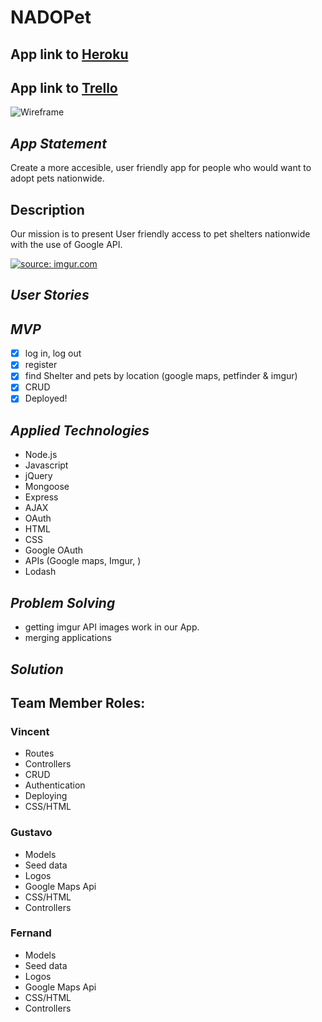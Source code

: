 
NADOPet
===

App link to [Heroku]()
----
App link to [Trello]()
----

![Wireframe](https://trello-attachments.s3.amazonaws.com/57ad54de54192d6dce67299c/2338x1700/28a0fc357ae9e55c5ad3e5e5dac3154e/Scan_20160811.png)



_App Statement_
---
Create a more accesible, user friendly app for people 
who would want to adopt pets nationwide.

Description
---
Our mission is to present User friendly access to pet shelters
nationwide with the use of Google API.

<a href="http://imgur.com/TOPqZNQ"><img src="http://i.imgur.com/TOPqZNQ.png" title="source: imgur.com" /></a>

_User Stories_
---
_MVP_
---
- [x] log in, log out
- [x] register
- [x] find Shelter and pets by location (google maps, petfinder & imgur)
- [x] CRUD
- [x] Deployed!

_Applied Technologies_
---
* Node.js
* Javascript
* jQuery
* Mongoose
* Express
* AJAX
* OAuth
* HTML
* CSS
* Google OAuth
* APIs (Google maps, Imgur, )
* Lodash

_Problem Solving_
---
* getting imgur API images work in our App.
* merging applications

## _Solution_


## Team Member Roles:
### Vincent
* Routes 
* Controllers
* CRUD
* Authentication
* Deploying
* CSS/HTML

### Gustavo  
* Models
* Seed data
* Logos
* Google Maps Api
* CSS/HTML
* Controllers

### Fernand  
* Models
* Seed data
* Logos
* Google Maps Api
* CSS/HTML
* Controllers









